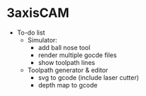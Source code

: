 # 3axisCAM

+ To-do list
    - Simulator:
        + add ball nose tool
        + render multiple gocde files
        + show toolpath lines
    - Toolpath generator & editor
        + svg to gcode (include laser cutter)
        + depth map to gcode

